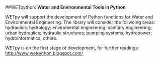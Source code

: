 ##WETpython:
**Water and Environmental Tools in Python**

WETpy will support the development of Python functions for Water and Environmental Engineering. 
The library will consider the follwoing areas: hydraulics; hydrology; enviromental engineering; sanitary engineering; urban hydraulics; hydraulic structures; pumping systems; hydropower; hydroinformatics, others.

WETpy is on the first stage of development, for further readings: http://www.wetpython.blogspot.com/




